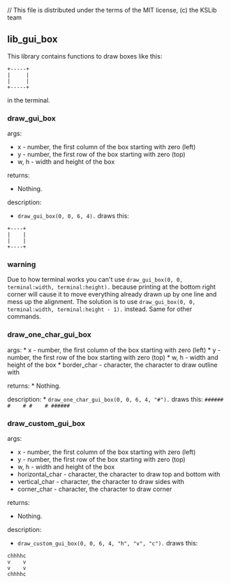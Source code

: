 // This file is distributed under the terms of the MIT license, (c) the KSLib team

## lib_gui_box

This library contains functions to draw boxes like this:
```
+-----+
|     |
|     |
+-----+
```
in the terminal.

### draw_gui_box

args:
  * x - number, the first column of the box starting with zero (left)
  * y - number, the first row of the box starting with zero (top)
  * w, h - width and height of the box

returns:
  * Nothing.

description:
  * `draw_gui_box(0, 0, 6, 4).` draws this:
```
+----+
|    |
|    |
+----+
```

### warning

  Due to how terminal works you can't use `draw_gui_box(0, 0, terminal:width, terminal:height).`
  because printing at the bottom right corner  will cause it to move everything
  already drawn up by one line and mess up the alignment. The solution is to use
  `draw_gui_box(0, 0, terminal:width, terminal:height - 1).` instead. Same for
  other commands.

### draw_one_char_gui_box

  args:
    * x - number, the first column of the box starting with zero (left)
    * y - number, the first row of the box starting with zero (top)
    * w, h - width and height of the box
    * border_char - character, the character to draw outline with

  returns:
    * Nothing.

  description:
    * `draw_one_char_gui_box(0, 0, 6, 4, "#").` draws this:
    ```
    ######
    #    #
    #    #
    ######
    ```

### draw_custom_gui_box

args:
  * x - number, the first column of the box starting with zero (left)
  * y - number, the first row of the box starting with zero (top)
  * w, h - width and height of the box
  * horizontal_char - character, the character to draw top and bottom with
  * vertical_char - character, the character to draw sides with
  * corner_char - character, the character to draw corner

returns:
  * Nothing.

description:
  * `draw_custom_gui_box(0, 0, 6, 4, "h", "v", "c").` draws this:
  ```
  chhhhc
  v    v
  v    v
  chhhhc
  ```
